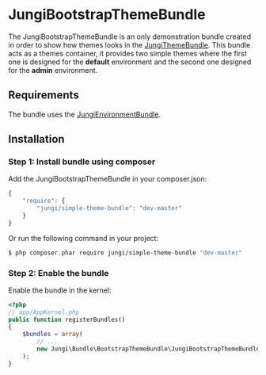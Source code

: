 JungiBootstrapThemeBundle
================

The JungiBootstrapThemeBundle is an only demonstration bundle created in order to show how themes looks in the [JungiThemeBundle](https://github.com/piku235/JungiThemeBundle).
This bundle acts as a themes container, it provides two simple themes where the first one is designed for the **default**
environment and the second one designed for the **admin** environment.

Requirements
------------

The bundle uses the [JungiEnvironmentBundle](https://github.com/piku235/JungiEnvironmentBundle).

Installation
------------

### Step 1: Install bundle using composer

Add the JungiBootstrapThemeBundle in your composer.json:

```js
{
    "require": {
        "jungi/simple-theme-bundle": "dev-master"
    }
}
```

Or run the following command in your project:

```bash
$ php composer.phar require jungi/simple-theme-bundle "dev-master"
```

### Step 2: Enable the bundle

Enable the bundle in the kernel:

```php
<?php
// app/AppKernel.php
public function registerBundles()
{
    $bundles = array(
        // ...
        new Jungi\Bundle\BootstrapThemeBundle\JungiBootstrapThemeBundle(),
    );
}
```